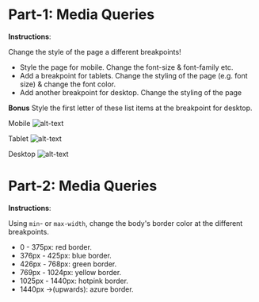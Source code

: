 # Part-1: Media Queries

**Instructions**:

Change the style of the page a different breakpoints!

* Style the page for mobile. Change the font-size & font-family etc.
* Add a breakpoint for tablets. Change the styling of the page (e.g. font size) & change the font color.
* Add another breakpoint for desktop. Change the styling of the page

**Bonus**
Style the first letter of these list items at the breakpoint for desktop.

Mobile 
![alt-text](/reference-images/reference-image-mobile.png "Reference Mobile")

Tablet 
![alt-text](/reference-images/reference-image-tablet.png "Reference Tablet")

Desktop 
![alt-text](/reference-images/reference-image-desktop.png "Reference Desktop")



# Part-2: Media Queries

**Instructions**:

Using `min`- or `max-width`, change the body's border color at the different breakpoints.
+ 0 - 375px: red border.
+ 376px - 425px: blue border.
+ 426px - 768px: green border.
+ 769px - 1024px: yellow border.
+ 1025px - 1440px: hotpink border.
+ 1440px ->(upwards): azure border. 



